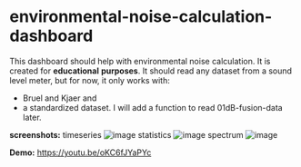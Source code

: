 # environmental-noise-calculation-dashboard
This dashboard should help with environmental noise calculation. 
It is created for **educational** **purposes**.
It should read any dataset from a sound level meter, but for now, it only works with:
- Bruel and Kjaer and
- a standardized dataset.
I will add a function to read 01dB-fusion-data later.

**screenshots:**
timeseries
![image](https://github.com/ChironeX1976/environmental-noise-calculation-dashboard/assets/55454779/b48e7da9-469f-415c-beb9-4dc23e0ac999)
statistics
![image](https://github.com/ChironeX1976/environmental-noise-calculation-dashboard/assets/55454779/55180bff-d675-4c34-acc7-699be382c4be)
spectrum
![image](https://github.com/ChironeX1976/environmental-noise-calculation-dashboard/assets/55454779/5fb76b62-077f-407e-a3c0-fe69db802b29)

**Demo:** 
https://youtu.be/oKC6fJYaPYc
